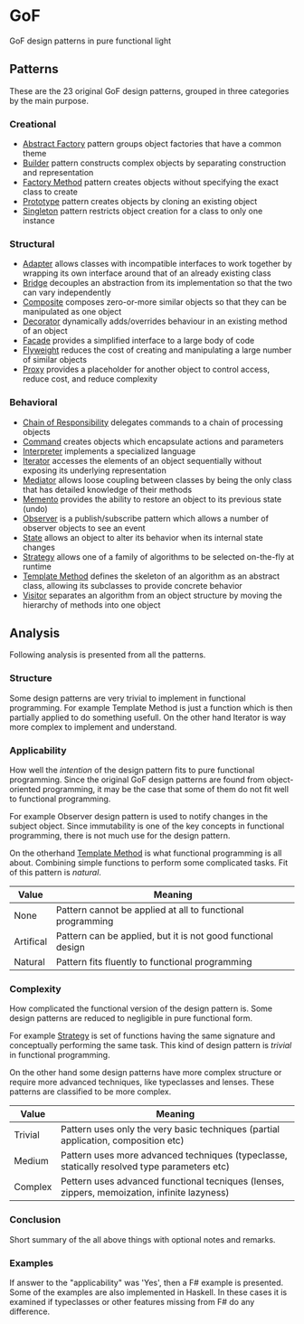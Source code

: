 # GoF

GoF design patterns in pure functional light


## Patterns

These are the 23 original GoF design patterns, grouped in three categories by the main purpose.


### Creational

- [Abstract Factory](abstract%20factory/README.md) pattern groups object factories that have a common theme
- [Builder](builder/README.md) pattern constructs complex objects by separating construction and representation
- [Factory Method](factory%20method/README.md) pattern creates objects without specifying the exact class to create
- [Prototype](prototype/README.md) pattern creates objects by cloning an existing object
- [Singleton](singleton/README.md) pattern restricts object creation for a class to only one instance


### Structural

- [Adapter](adapter/README.md) allows classes with incompatible interfaces to work together by wrapping its own interface around that of an already existing class
- [Bridge](bridge/README.md) decouples an abstraction from its implementation so that the two can vary independently
- [Composite](composite/README.md) composes zero-or-more similar objects so that they can be manipulated as one object
- [Decorator](decorator/README.md) dynamically adds/overrides behaviour in an existing method of an object
- [Facade](facade/README.md) provides a simplified interface to a large body of code
- [Flyweight](flyweight/README.md) reduces the cost of creating and manipulating a large number of similar objects
- [Proxy](proxy/README.md) provides a placeholder for another object to control access, reduce cost, and reduce complexity


### Behavioral

- [Chain of Responsibility](chain%20of%20responsibility/README.md) delegates commands to a chain of processing objects
- [Command](command/README.md) creates objects which encapsulate actions and parameters
- [Interpreter](interpreter/README.md) implements a specialized language
- [Iterator](iterator/README.md) accesses the elements of an object sequentially without exposing its underlying representation
- [Mediator](mediator/README.md) allows loose coupling between classes by being the only class that has detailed knowledge of their methods
- [Memento](memento/README.md) provides the ability to restore an object to its previous state (undo)
- [Observer](observer/README.md) is a publish/subscribe pattern which allows a number of observer objects to see an event
- [State](state/README.md) allows an object to alter its behavior when its internal state changes
- [Strategy](strategy/README.md) allows one of a family of algorithms to be selected on-the-fly at runtime
- [Template Method](template%20method/README.md) defines the skeleton of an algorithm as an abstract class, allowing its subclasses to provide concrete behavior
- [Visitor](visitor/README.md) separates an algorithm from an object structure by moving the hierarchy of methods into one object


## Analysis

Following analysis is presented from all the patterns. 


### Structure

Some design patterns are very trivial to implement in functional programming. For example Template Method is just a function which is then partially applied to do something usefull. On the other hand Iterator is way more complex to implement and understand.


### Applicability

How well the _intention_ of the design pattern fits to pure functional programming. Since the original GoF design patterns are found from object-oriented programming, it may be the case that some of them do not fit well to functional programming.

For example Observer design pattern is used to notify changes in the subject object. Since immutability is one of the key concepts in functional programming, there is not much use for the design pattern.

On the otherhand [Template Method](template%20method/README.md) is what functional programming is all about. Combining simple functions to perform some complicated tasks. Fit of this pattern is _natural_.

| Value     | Meaning                                                      |
|-----------|--------------------------------------------------------------|
| None      | Pattern cannot be applied at all to functional programming   |
| Artifical | Pattern can be applied, but it is not good functional design |
| Natural   | Pattern fits fluently to functional programming              |



### Complexity

How complicated the functional version of the design pattern is. Some design patterns are reduced to negligible in pure functional form. 

For example [Strategy](strategy/README.md) is set of functions having the same signature and conceptually performing the same task. This kind of design pattern is _trivial_ in functional programming.

On the other hand some design patterns have more complex structure or require more advanced techniques, like typeclasses and lenses. These patterns are classified to be more complex.

| Value   | Meaning                                                                                      |
|---------|----------------------------------------------------------------------------------------------|
| Trivial | Pattern uses only the very basic techniques (partial application, composition etc)           |
| Medium  | Pattern uses more advanced techniques (typeclasse, statically resolved type parameters etc)  |
| Complex | Pettern uses advanced functional tecniques (lenses, zippers, memoization, infinite lazyness) |


### Conclusion

Short summary of the all above things with optional notes and remarks.


### Examples

If answer to the "applicability" was 'Yes', then a F# example is presented. Some of the examples are also implemented in Haskell. In these cases it is examined if typeclasses or other features missing from F# do any difference.
